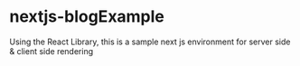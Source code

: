 # nextjs-blogExample
Using the React Library, this is a sample next js environment for server side &amp; client side rendering
